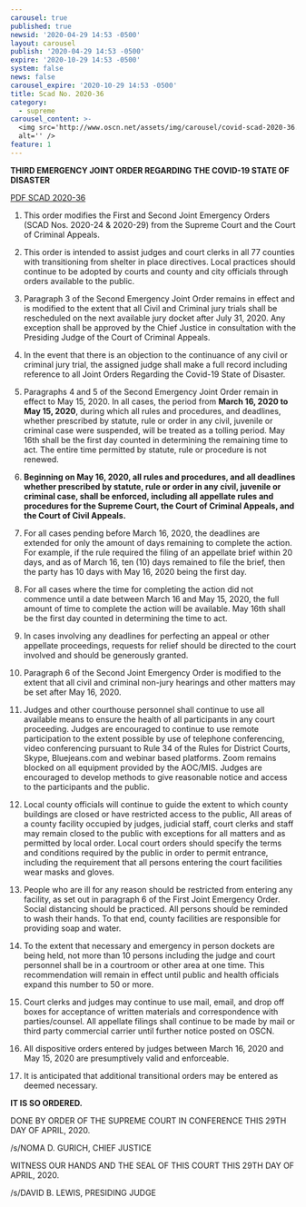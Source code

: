 ```yaml
---
carousel: true
published: true
newsid: '2020-04-29 14:53 -0500'
layout: carousel
publish: '2020-04-29 14:53 -0500'
expire: '2020-10-29 14:53 -0500'
system: false
news: false
carousel_expire: '2020-10-29 14:53 -0500'
title: Scad No. 2020-36
category:
  - supreme
carousel_content: >-
  <img src='http://www.oscn.net/assets/img/carousel/covid-scad-2020-36.jpg'
  alt='' />
feature: 1
---
```

**THIRD EMERGENCY JOINT ORDER REGARDING** 
**THE COVID-19 STATE OF DISASTER**

[PDF SCAD 2020-36](http://www.oscn.net/images/news/SCAD-2020-36.pdf)


1.	This order modifies the First and Second Joint Emergency Orders (SCAD Nos. 2020-24 & 2020-29) from the Supreme Court and the Court of Criminal Appeals.

2.	This order is intended to assist judges and court clerks in all 77 counties with transitioning from shelter in place directives.  Local practices should continue to be adopted by courts and county and city officials through orders available to the public.  

3.	Paragraph 3 of the Second Emergency Joint Order remains in effect and is modified to the extent that all Civil and Criminal jury trials shall be rescheduled on the next available jury docket after July 31, 2020.  Any exception shall be approved by the Chief Justice in consultation with the Presiding Judge of the Court of Criminal Appeals. 

4.	In the event that there is an objection to the continuance of any civil or criminal jury trial, the assigned judge shall make a full record including reference to all Joint Orders Regarding the Covid-19 State of Disaster. 

5.	Paragraphs 4 and 5 of the Second Emergency Joint Order remain in effect to May 15, 2020.  In all cases, the period from **March 16, 2020 to May 15, 2020**, during which all rules and procedures, and deadlines, whether prescribed by statute, rule or order in any civil, juvenile or criminal case were suspended, will be treated as a tolling period.  May 16th shall be the first day counted in determining the remaining time to act.  The entire time permitted by statute, rule or procedure is not renewed.

6.	**Beginning on May 16, 2020, all rules and procedures, and all deadlines whether prescribed by statute, rule or order in any civil, juvenile or criminal case, shall be enforced, including all appellate rules and procedures for the Supreme Court, the Court of Criminal Appeals, and the Court of Civil Appeals.**

7.	For all cases pending before March 16, 2020, the deadlines are extended for only the amount of days remaining to complete the action.  For example, if the rule required the filing of an appellate brief within 20 days, and as of March 16, ten (10) days remained to file the brief, then the party has 10 days with May 16, 2020 being the first day. 

8.	For all cases where the time for completing the action did not commence until a date between March 16 and May 15, 2020, the full amount of time to complete the action will be available. May 16th shall be the first day counted in determining the time to act.  

9.	In cases involving any deadlines for perfecting an appeal or other appellate proceedings, requests for relief should be directed to the court involved and should be generously granted.

10.	Paragraph 6 of the Second Joint Emergency Order is modified to the extent that all civil and criminal non-jury hearings and other matters may be set after May 16, 2020.

11.	Judges and other courthouse personnel shall continue to use all available means to ensure the health of all participants in any court proceeding.  Judges are encouraged to continue to use remote participation to the extent possible by use of telephone conferencing, video conferencing pursuant to Rule 34 of the Rules for District Courts, Skype, Bluejeans.com and webinar based platforms. Zoom remains blocked on all equipment provided by the AOC/MIS. Judges are encouraged to develop methods to give reasonable notice and access to the participants and the public. 

12.	Local county officials will continue to guide the extent to which county buildings are closed or have restricted access to the public, All areas of a county facility occupied by judges, judicial staff, court clerks and staff may remain closed to the public with exceptions for all matters and as permitted by local order.   Local court orders should specify the terms and conditions required by the public in order to permit entrance, including the requirement that all persons entering the court facilities wear masks and gloves. 

13.	People who are ill for any reason should be restricted from entering any facility, as set out in paragraph 6 of the First Joint Emergency Order.  Social distancing should be practiced.  All persons should be reminded to wash their hands.  To that end, county facilities are responsible for providing soap and water. 

14.	To the extent that necessary and emergency in person dockets are being held, not more than 10 persons including the judge and court personnel shall be in a courtroom or other area at one time.  This recommendation will remain in effect until public and health officials expand this number to 50 or more.  

15.	Court clerks and judges may continue to use mail, email, and drop off boxes for acceptance of written materials and correspondence with parties/counsel.  All appellate filings shall continue to be made by mail or third party commercial carrier until further notice posted on OSCN. 

16.	All dispositive orders entered by judges between March 16, 2020 and May 15, 2020 are presumptively valid and enforceable.  

17.	It is anticipated that additional transitional orders may be entered as deemed necessary.  

**IT IS SO ORDERED.**  

DONE BY ORDER OF THE SUPREME COURT IN CONFERENCE THIS 29TH DAY OF APRIL, 2020.

/s/NOMA D. GURICH, CHIEF JUSTICE

WITNESS OUR HANDS AND THE SEAL OF THIS COURT THIS 29TH DAY OF APRIL, 2020. 

/s/DAVID B. LEWIS, PRESIDING JUDGE
